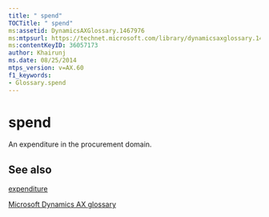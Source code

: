 ```yaml
---
title: " spend"
TOCTitle: " spend"
ms:assetid: DynamicsAXGlossary.1467976
ms:mtpsurl: https://technet.microsoft.com/library/dynamicsaxglossary.1467976(v=AX.60)
ms:contentKeyID: 36057173
author: Khairunj
ms.date: 08/25/2014
mtps_version: v=AX.60
f1_keywords:
- Glossary.spend
---
```


# spend

An expenditure in the procurement domain.

## See also

[expenditure](expenditure.md)

[Microsoft Dynamics AX glossary](glossary/microsoft-dynamics-ax-glossary.md)

  


